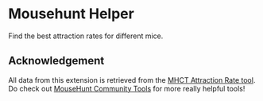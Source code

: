 # Mousehunt Helper

Find the best attraction rates for different mice.

## Acknowledgement

All data from this extension is retrieved from the [MHCT Attraction Rate tool](https://mhct.win/attractions.php). Do check out [MouseHunt Community Tools](https://mhct.win/) for more really helpful tools!

